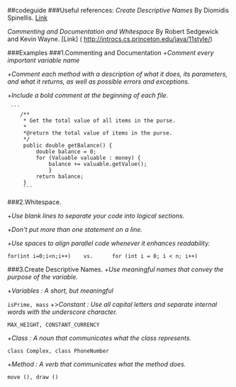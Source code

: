##codeguide
###Useful references:
*Create Descriptive Names* By Diomidis Spinellis. [Link](
http://www.informit.com/articles/article.aspx?p=2223710 )

*Commenting and Documentation and Whitespace* By Robert Sedgewick and Kevin Wayne. [Link] (
http://introcs.cs.princeton.edu/java/11style/)


###Examples
###1.Commenting and Documentation 
+*Comment every important variable name*

+*Comment each method with a description of what it does, its parameters, and what it returns, as well as possible errors and exceptions.*

+*Include a bold comment at the beginning of each file.*

     ```
        /**
         * Get the total value of all items in the purse.
         *
         *@return the total value of items in the purse.
         */
	     public double getBalance() {
	         double balance = 0;
	         for (Valuable valuable : money) {
	             balance += valuable.getValue();
                 }
	         return balance;
	     }
	     ```


###2.Whitespace.

+*Use blank lines to separate your code into logical sections.*

+*Don't put more than one statement on a line.*

+*Use spaces to align parallel code whenever it enhances readability.*

```for(int i=0;i<n;i++)    vs.      for (int i = 0; i < n; i++)```


###3.Create Descriptive Names.
+*Use meaningful names that convey the purpose of the variable.*

+*Variables : A short, but meaningful*

```isPrime, mass```
+>*Constant : Use all capital letters and separate internal words with the underscore character.*

```MAX_HEIGHT, CONSTANT_CURRENCY```

+*Class : A noun that communicates what the class represents.*

```class Complex, class PhoneNumber```

+*Method : A verb that communicates what the method does.*

```move (), draw ()```
